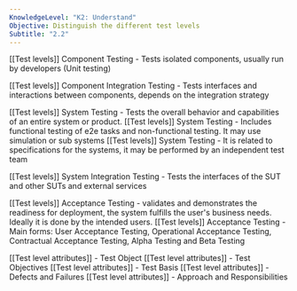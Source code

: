 ```yaml
---
KnowledgeLevel: "K2: Understand"
Objective: Distinguish the different test levels
Subtitle: "2.2"
---
```

[[Test levels]] Component Testing - Tests isolated components, usually run by developers (Unit testing)

[[Test levels]] Component Integration Testing - Tests interfaces and interactions between components, depends on the integration strategy

[[Test levels]] System Testing - Tests the overall behavior and capabilities of an entire system or product. [[Test levels]] System Testing - Includes functional testing of e2e tasks and non-functional testing. It may use simulation or sub systems
[[Test levels]] System Testing - It is related to specifications for the systems, it may be performed by an independent test team

[[Test levels]] System Integration Testing - Tests the interfaces of the SUT and other SUTs and external services

[[Test levels]] Acceptance Testing - validates and demonstrates the readiness for deployment, the system fulfills the user's business needs. Ideally it is done by the intended users.
[[Test levels]] Acceptance Testing - Main forms: User Acceptance Testing, Operational Acceptance Testing, Contractual Acceptance Testing, Alpha Testing and Beta Testing

[[Test level attributes]] - Test Object
[[Test level attributes]] - Test Objectives
[[Test level attributes]] - Test Basis
[[Test level attributes]] - Defects and Failures
[[Test level attributes]] - Approach and Responsibilities
